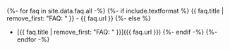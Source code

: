 {%- for faq in site.data.faq.all -%}
  {%- if include.textformat %}
{{ faq.title | remove_first: "FAQ: " }} - {{ faq.url }}
  {%- else %}
- [{{ faq.title | remove_first: "FAQ: " }}]({{ faq.url }})
  {%- endif -%}
{%- endfor -%}
